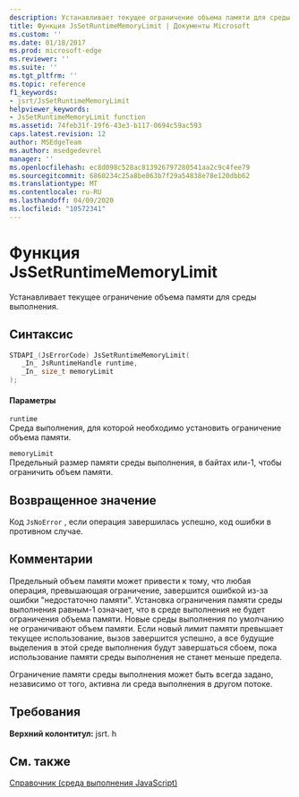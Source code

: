 ```yaml
---
description: Устанавливает текущее ограничение объема памяти для среды выполнения.
title: Функция JsSetRuntimeMemoryLimit | Документы Microsoft
ms.custom: ''
ms.date: 01/18/2017
ms.prod: microsoft-edge
ms.reviewer: ''
ms.suite: ''
ms.tgt_pltfrm: ''
ms.topic: reference
f1_keywords:
- jsrt/JsSetRuntimeMemoryLimit
helpviewer_keywords:
- JsSetRuntimeMemoryLimit function
ms.assetid: 74feb31f-19f6-43e3-b117-0694c59ac593
caps.latest.revision: 12
author: MSEdgeTeam
ms.author: msedgedevrel
manager: ''
ms.openlocfilehash: ec8d098c528ac813926797280541aa2c9c4fee79
ms.sourcegitcommit: 6860234c25a8be863b7f29a54838e78e120dbb62
ms.translationtype: MT
ms.contentlocale: ru-RU
ms.lasthandoff: 04/09/2020
ms.locfileid: "10572341"
---
```

# Функция JsSetRuntimeMemoryLimit
Устанавливает текущее ограничение объема памяти для среды выполнения.  
  
## Синтаксис  
  
```cpp  
STDAPI_(JsErrorCode) JsSetRuntimeMemoryLimit(  
   _In_ JsRuntimeHandle runtime,  
   _In_ size_t memoryLimit  
);  
```  
  
#### Параметры  
 `runtime`  
 Среда выполнения, для которой необходимо установить ограничение объема памяти.  
  
 `memoryLimit`  
 Предельный размер памяти среды выполнения, в байтах или-1, чтобы ограничить объем памяти.  
  
## Возвращенное значение  
 Код `JsNoError` , если операция завершилась успешно, код ошибки в противном случае.  
  
## Комментарии  
 Предельный объем памяти может привести к тому, что любая операция, превышающая ограничение, завершится ошибкой из-за ошибки "недостаточно памяти". Установка ограничения памяти среды выполнения равным-1 означает, что в среде выполнения не будет ограничения объема памяти. Новые среды выполнения по умолчанию не ограничивают объем памяти. Если новый лимит памяти превышает текущее использование, вызов завершится успешно, а все будущие выделения в этой среде выполнения будут завершаться сбоем, пока использование памяти среды выполнения не станет меньше предела.  
  
 Ограничение памяти среды выполнения может быть всегда задано, независимо от того, активна ли среда выполнения в другом потоке.  
  
## Требования  
 **Верхний колонтитул:** jsrt. h  
  
## См. также  
 [Справочник (среда выполнения JavaScript)](../chakra-hosting/reference-javascript-runtime.md)